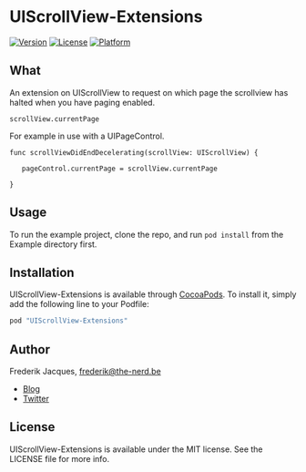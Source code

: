 # UIScrollView-Extensions

[![Version](https://img.shields.io/cocoapods/v/UIScrollView-Extensions.svg?style=flat)](http://cocoapods.org/pods/UIScrollView-Extensions)
[![License](https://img.shields.io/cocoapods/l/UIScrollView-Extensions.svg?style=flat)](http://cocoapods.org/pods/UIScrollView-Extensions)
[![Platform](https://img.shields.io/cocoapods/p/UIScrollView-Extensions.svg?style=flat)](http://cocoapods.org/pods/UIScrollView-Extensions)

## What
An extension on UIScrollView to request on which page the scrollview has halted when you have paging enabled.

``` 
scrollView.currentPage
```

For example in use with a UIPageControl.

``` 
func scrollViewDidEndDecelerating(scrollView: UIScrollView) {
        
   pageControl.currentPage = scrollView.currentPage
        
}
```


## Usage

To run the example project, clone the repo, and run `pod install` from the Example directory first.

## Installation

UIScrollView-Extensions is available through [CocoaPods](http://cocoapods.org). To install
it, simply add the following line to your Podfile:

```ruby
pod "UIScrollView-Extensions"
```

## Author

Frederik Jacques, frederik@the-nerd.be
* [Blog](http://www.the-nerd.be/blog)
* [Twitter](http://www.twitter.com/thenerd_be)

## License

UIScrollView-Extensions is available under the MIT license. See the LICENSE file for more info.

